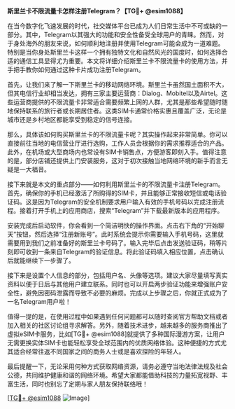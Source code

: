 **斯里兰卡不限流量卡怎样注册Telegram？【TG💪+ @esim1088】**

在当今数字化飞速发展的时代，社交媒体平台已成为人们日常生活中不可或缺的一部分。其中，Telegram以其强大的功能和安全性备受全球用户的青睐。然而，对于身处海外的朋友来说，如何顺利地注册并使用Telegram可能会成为一道难题。特别是当你身处斯里兰卡这样一个拥有独特文化和自然风光的国度时，如何选择合适的通信工具显得尤为重要。本文将详细介绍斯里兰卡不限流量卡的使用方法，并手把手教你如何通过这种卡片成功注册Telegram。

首先，让我们来了解一下斯里兰卡的移动网络环境。斯里兰卡虽然国土面积不大，但其电信行业却相当发达，拥有三家主要运营商：Dialog、Mobitel以及Airtel。这些运营商提供的不限流量卡非常适合需要频繁上网的人群，尤其是那些希望随时随地保持联系的旅行者或长期居住者。这类SIM卡通常价格实惠且覆盖广泛，无论是城市还是乡村地区都能享受到稳定的信号连接。

那么，具体该如何购买斯里兰卡的不限流量卡呢？其实操作起来非常简单。你可以直接前往当地的电信营业厅进行选购，工作人员会根据你的需求推荐适合的产品。此外，在机场或大型商场内也常设有SIM卡销售点，方便游客即刻入手。值得注意的是，部分店铺还提供上门安装服务，这对于初次接触当地网络环境的新手而言无疑是一大福音。

接下来就是本文的重点部分——如何利用斯里兰卡的不限流量卡注册Telegram。首先，确保你的手机已经激活了所购得的SIM卡，并且能够正常接收短信或电话验证码。这是因为Telegram的安全机制要求用户输入有效的手机号码以完成注册流程。接着打开手机上的应用商店，搜索“Telegram”并下载最新版本的应用程序。

安装完成后启动软件，你会看到一个简洁明快的操作界面。点击右下角的“开始聊天”按钮，然后选择“注册新账号”。此时系统会提示你需要输入手机号码，这里就需要用到我们之前准备好的斯里兰卡号码了。输入完毕后点击发送验证码，稍等片刻即可收到一条来自Telegram的验证信息。将此验证码填入相应位置，点击确认后就能继续下一步骤了。

接下来是设置个人信息的部分，包括用户名、头像等选项。建议大家尽量填写真实资料以便于日后与其他用户建立联系。同时也可以开启两步验证功能来增强账户安全性，避免因密码泄露而导致不必要的麻烦。完成以上步骤之后，你就正式成为了一名Telegram用户啦！

值得一提的是，在使用过程中如果遇到任何问题都可以随时查阅官方帮助文档或者加入相关的社区讨论组寻求解答。另外，随着技术进步，越来越多的服务商推出了虚拟eSIM卡服务，比如[TG💪+ @esim1088]就提供了多种国际漫游方案，让用户无需更换实体SIM卡也能轻松享受全球范围内的优质网络体验。这种便捷的方式尤其适合经常往返不同国家之间的商务人士或是喜欢探险的年轻人。

最后提醒一下，无论采用何种方式获取网络资源，请务必遵守当地法律法规及社会公德，共同维护健康和谐的网络环境。希望大家都能借助科技的力量拓宽视野、丰富生活，同时也别忘了定期与家人朋友保持联络哦！

[[TG💪+ @esim1088](https://t.me/s/esim1088) ![Image](https://i.postimg.cc/4NQfJmqS/Snipaste-2025-05-13-00-14-12.png)]